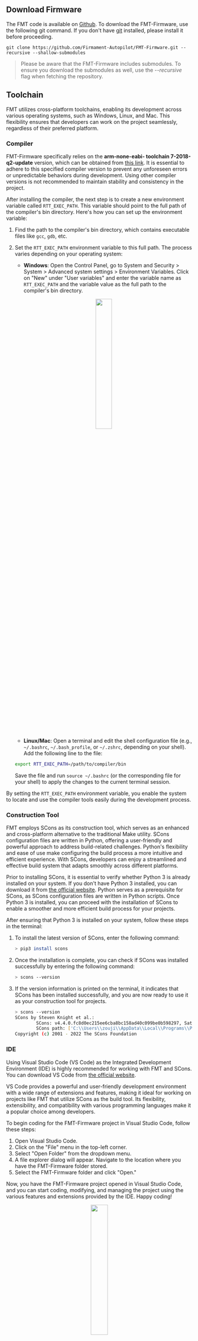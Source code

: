 
## Download Firmware

The FMT code is available on [Github](https://github.com/Firmament-Autopilot). To download the FMT-Firmware, use the following git command. If you don't have [git](https://git-scm.com/downloads) installed, please install it before proceeding.

```
git clone https://github.com/Firmament-Autopilot/FMT-Firmware.git --recursive --shallow-submodules
```

> Please be aware that the FMT-Firmware includes submodules. To ensure you download the submodules as well, use the *--recursive* flag when fetching the repository. 

## Toolchain

FMT utilizes cross-platform toolchains, enabling its development across various operating systems, such as Windows, Linux, and Mac. This flexibility ensures that developers can work on the project seamlessly, regardless of their preferred platform.

### Compiler

FMT-Firmware specifically relies on the **arm-none-eabi- toolchain 7-2018-q2-update** version, which can be obtained from [this link](https://developer.arm.com/tools-and-software/open-source-software/developer-tools/gnu-toolchain/gnu-rm/downloads). It is essential to adhere to this specified compiler version to prevent any unforeseen errors or unpredictable behaviors during development. Using other compiler versions is not recommended to maintain stability and consistency in the project.

After installing the compiler, the next step is to create a new environment variable called `RTT_EXEC_PATH`. This variable should point to the full path of the compiler's bin directory. Here's how you can set up the environment variable:

1. Find the path to the compiler's bin directory, which contains executable files like `gcc`, `gdb`, etc.

2. Set the `RTT_EXEC_PATH` environment variable to this full path. The process varies depending on your operating system:

   - **Windows**: Open the Control Panel, go to System and Security > System > Advanced system settings > Environment Variables. Click on "New" under "User variables" and enter the variable name as `RTT_EXEC_PATH` and the variable value as the full path to the compiler's bin directory.

    <p align="center">
    	<img src="./figures/win_exec_path.png" width="30%">
    </p>

   - **Linux/Mac**: Open a terminal and edit the shell configuration file (e.g., `~/.bashrc`, `~/.bash_profile`, or `~/.zshrc`, depending on your shell). Add the following line to the file:

   ```bash
   export RTT_EXEC_PATH=/path/to/compiler/bin
   ```

   Save the file and run `source ~/.bashrc` (or the corresponding file for your shell) to apply the changes to the current terminal session.

By setting the `RTT_EXEC_PATH` environment variable, you enable the system to locate and use the compiler tools easily during the development process.

### Construction Tool

FMT employs SCons as its construction tool, which serves as an enhanced and cross-platform alternative to the traditional Make utility. SCons configuration files are written in Python, offering a user-friendly and powerful approach to address build-related challenges. Python's flexibility and ease of use make configuring the build process a more intuitive and efficient experience. With SCons, developers can enjoy a streamlined and effective build system that adapts smoothly across different platforms.

Prior to installing SCons, it is essential to verify whether Python 3 is already installed on your system. If you don't have Python 3 installed, you can download it from [the official website](https://www.python.org/downloads/). Python serves as a prerequisite for SCons, as SCons configuration files are written in Python scripts. Once Python 3 is installed, you can proceed with the installation of SCons to enable a smoother and more efficient build process for your projects.

After ensuring that Python 3 is installed on your system, follow these steps in the terminal:

1. To install the latest version of SCons, enter the following command:

   ```bash
   > pip3 install scons
   ```

2. Once the installation is complete, you can check if SCons was installed successfully by entering the following command:

   ```bash
   > scons --version
   ```

3. If the version information is printed on the terminal, it indicates that SCons has been installed successfully, and you are now ready to use it as your construction tool for projects.

    ```bash
    > scons --version
    SCons by Steven Knight et al.:
            SCons: v4.4.0.fc8d0ec215ee6cba8bc158ad40c099be0b598297, Sat, 30 Jul 2022 14:11:34 -0700, by bdbaddog on M1Dog2021
            SCons path: ['C:\\Users\\zouji\\AppData\\Local\\Programs\\Python\\Python311\\Lib\\site-packages\\SCons']
    Copyright (c) 2001 - 2022 The SCons Foundation
    ```

### IDE

Using Visual Studio Code (VS Code) as the Integrated Development Environment (IDE) is highly recommended for working with FMT and SCons. You can download VS Code from [the official website](https://code.visualstudio.com/).

VS Code provides a powerful and user-friendly development environment with a wide range of extensions and features, making it ideal for working on projects like FMT that utilize SCons as the build tool. Its flexibility, extensibility, and compatibility with various programming languages make it a popular choice among developers.

To begin coding for the FMT-Firmware project in Visual Studio Code, follow these steps:

1. Open Visual Studio Code.
2. Click on the "File" menu in the top-left corner.
3. Select "Open Folder" from the dropdown menu.
4. A file explorer dialog will appear. Navigate to the location where you have the FMT-Firmware folder stored.
5. Select the FMT-Firmware folder and click "Open."

Now, you have the FMT-Firmware project opened in Visual Studio Code, and you can start coding, modifying, and managing the project using the various features and extensions provided by the IDE. Happy coding!

<p align="center">
  <img src="./figures/vscode.png" width="30%">
</p>

Absolutely, installing useful Visual Studio Code (VS Code) plugins can significantly enhance your development experience when working with the FMT-Firmware project. Two essential plugins for the FMT-Firmware project are:

1. **C/C++**: This plugin provides excellent support for C and C++ languages in VS Code, offering features like code highlighting, IntelliSense, code navigation, and debugging capabilities tailored for these languages.
2. **Clang-Format**: Clang-Format is a code formatting tool for C, C++, and other programming languages. The Clang-Format plugin in VS Code allows you to automatically format your code according to specific style guidelines, ensuring consistent and readable code.

To install these plugins, follow these steps:

1. Open Visual Studio Code.
2. Click on the "Extensions" icon on the left sidebar (or use the shortcut `Ctrl+Shift+X` or `Cmd+Shift+X` on macOS).
3. In the Extensions marketplace search bar, type "C/C++" and "Clang-Format."
4. Click on the "Install" button for each plugin.
5. After installation, you may need to restart Visual Studio Code to activate the plugins.

With these plugins installed, your development environment will be better equipped to handle the intricacies of the FMT-Firmware project, making coding and formatting tasks more efficient and convenient.

